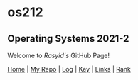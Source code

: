 # os212
## Operating Systems 2021-2
Welcome to _Rasyid's_ GitHub Page!

[Home](https://rasyidmi20.github.io/os212/) | [My Repo](https://github.com/rasyidmi20/os212) | [Log](https://github.com/rasyidmi20/os212/tree/master/TXT/mylog.txt) | [Key](https://rasyidmi20.github.io/os212/TXT/mypubkey.txt) | [Links](https://rasyidmi20.github.io/os212/LINKS/)  | [Rank](https://rasyidmi20.github.io/os212/TXT/myrank.txt)
